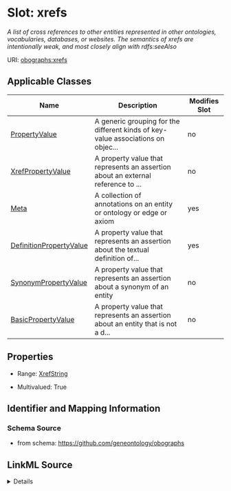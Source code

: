

# Slot: xrefs


_A list of cross references to other entities represented in other ontologies, vocabularies, databases, or websites. The semantics of xrefs are intentionally weak, and most closely align with rdfs:seeAlso_



URI: [obographs:xrefs](https://github.com/geneontology/obographs/xrefs)



<!-- no inheritance hierarchy -->





## Applicable Classes

| Name | Description | Modifies Slot |
| --- | --- | --- |
| [PropertyValue](PropertyValue.md) | A generic grouping for the different kinds of key-value associations on objec... |  no  |
| [XrefPropertyValue](XrefPropertyValue.md) | A property value that represents an assertion about an external reference to ... |  no  |
| [Meta](Meta.md) | A collection of annotations on an entity or ontology or edge or axiom |  yes  |
| [DefinitionPropertyValue](DefinitionPropertyValue.md) | A property value that represents an assertion about the textual definition of... |  yes  |
| [SynonymPropertyValue](SynonymPropertyValue.md) | A property value that represents an assertion about a synonym of an entity |  no  |
| [BasicPropertyValue](BasicPropertyValue.md) | A property value that represents an assertion about an entity that is not a d... |  no  |







## Properties

* Range: [XrefString](XrefString.md)

* Multivalued: True





## Identifier and Mapping Information







### Schema Source


* from schema: https://github.com/geneontology/obographs




## LinkML Source

<details>
```yaml
name: xrefs
description: A list of cross references to other entities represented in other ontologies,
  vocabularies, databases, or websites. The semantics of xrefs are intentionally weak,
  and most closely align with rdfs:seeAlso
from_schema: https://github.com/geneontology/obographs
exact_mappings:
- oio:hasDbXref
close_mappings:
- rdfs:seeAlso
rank: 1000
multivalued: true
alias: xrefs
domain_of:
- Meta
- PropertyValue
range: XrefString

```
</details>
